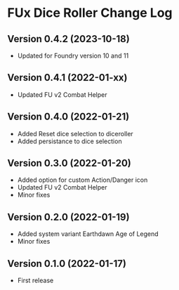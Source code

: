 # FUx Dice Roller Change Log
## Version 0.4.2 (2023-10-18)
- Updated for Foundry version 10 and 11

## Version 0.4.1 (2022-01-xx)
- Updated FU v2 Combat Helper

## Version 0.4.0 (2022-01-21)
- Added Reset dice selection to diceroller
- Added persistance to dice selection

## Version 0.3.0 (2022-01-20)
- Added option for custom Action/Danger icon
- Updated FU v2 Combat Helper
- Minor fixes

## Version 0.2.0 (2022-01-19)
- Added system variant Earthdawn Age of Legend
- Minor fixes

## Version 0.1.0 (2022-01-17)
- First release
